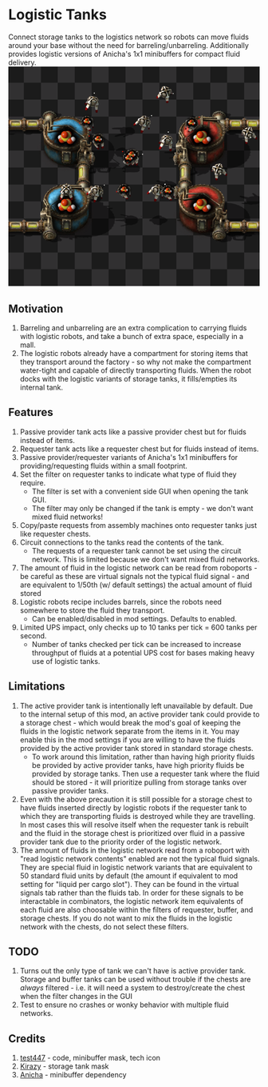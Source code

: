 # Logistic Tanks
Connect storage tanks to the logistics network so robots can move fluids around your base without the need for barreling/unbarreling. Additionally provides logistic versions of Anicha's 1x1 minibuffers for compact fluid delivery.
![](mod-portal/between_tanks.png)

## Motivation
1. Barreling and unbarreling are an extra complication to carrying fluids with logistic robots, and take a bunch of extra space, especially in a mall.
2. The logistic robots already have a compartment for storing items that they transport around the factory - so why not make the compartment water-tight and capable of directly transporting fluids. When the robot docks with the logistic variants of storage tanks, it fills/empties its internal tank.

## Features
1. Passive provider tank acts like a passive provider chest but for fluids instead of items.
2. Requester tank acts like a requester chest but for fluids instead of items.
2. Passive provider/requester variants of Anicha's 1x1 minibuffers for providing/requesting fluids within a small footprint.
3. Set the filter on requester tanks to indicate what type of fluid they require.
    - The filter is set with a convenient side GUI when opening the tank GUI.
    - The filter may only be changed if the tank is empty - we don't want mixed fluid networks!
4. Copy/paste requests from assembly machines onto requester tanks just like requester chests.
5. Circuit connections to the tanks read the contents of the tank.
    - The requests of a requester tank cannot be set using the circuit network. This is limited because we don't want mixed fluid networks.
6. The amount of fluid in the logistic network can be read from roboports - be careful as these are virtual signals not the typical fluid signal - and are equivalent to 1/50th (w/ default settings) the actual amount of fluid stored
7. Logistic robots recipe includes barrels, since the robots need somewhere to store the fluid they transport.
    - Can be enabled/disabled in mod settings. Defaults to enabled.
8. Limited UPS impact, only checks up to 10 tanks per tick = 600 tanks per second.
    - Number of tanks checked per tick can be increased to increase throughput of fluids at a potential UPS cost for bases making heavy use of logistic tanks.

## Limitations
1. The active provider tank is intentionally left unavailable by default. Due to the internal setup of this mod, an active provider tank could provide to a storage chest - which would break the mod's goal of keeping the fluids in the logistic network separate from the items in it. You may enable this in the mod settings if you are willing to have the fluids provided by the active provider tank stored in standard storage chests.
    - To work around this limitation, rather than having high priority fluids be provided by active provider tanks, have high priority fluids be provided by storage tanks. Then use a requester tank where the fluid should be stored - it will prioritize pulling from storage tanks over passive provider tanks.
2. Even with the above precaution it is still possible for a storage chest to have fluids inserted directly by logistic robots if the requester tank to which they are transporting fluids is destroyed while they are travelling. In most cases this will resolve itself when the requester tank is rebuilt and the fluid in the storage chest is prioritized over fluid in a passive provider tank due to the priority order of the logistic network.
3. The amount of fluids in the logistic network read from a roboport with "read logistic network contents" enabled are not the typical fluid signals. They are special fluid in logistic network variants that are equivalent to 50 standard fluid units by default (the amount if equivalent to mod setting for "liquid per cargo slot"). They can be found in the virtual signals tab rather than the fluids tab. In order for these signals to be interactable in combinators, the logistic network item equivalents of each fluid are also choosable within the filters of requester, buffer, and storage chests. If you do not want to mix the fluids in the logistic network with the chests, do not select these filters.

## TODO
1. Turns out the only type of tank we can't have is active provider tank. Storage and buffer tanks can be used without trouble if the chests are *always* filtered - i.e. it will need a system to destroy/create the chest when the filter changes in the GUI
2. Test to ensure no crashes or wonky behavior with multiple fluid networks.

## Credits
1. [test447](https://mods.factorio.com/user/test447) - code, minibuffer mask, tech icon
2. [Kirazy](https://mods.factorio.com/user/Kirazy) - storage tank mask
3. [Anicha](https://mods.factorio.com/user/Anicha) - minibuffer dependency
